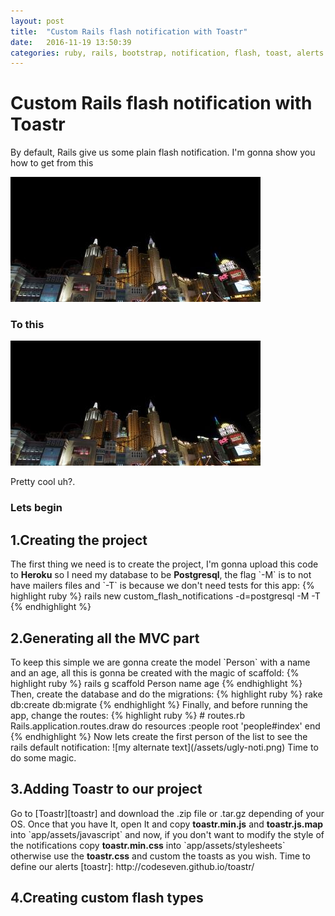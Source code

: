 ```yaml
---
layout: post
title:  "Custom Rails flash notification with Toastr"
date:   2016-11-19 13:50:39
categories: ruby, rails, bootstrap, notification, flash, toast, alerts
---
```

<h1>Custom Rails flash notification with Toastr</h1>

By default, Rails give us some plain flash notification. I'm gonna show you how to get from this

![my alternate text](/assets/test-page-image-1.jpg)

<h3>To this </h3>

![my alternate text](/assets/test-page-image-1.jpg)

Pretty cool uh?.
<h3>Lets begin</h3>

<h2>1.Creating the project</h2>
  The first thing we need is to create the project, I'm gonna upload this code to <strong>Heroku</strong> so I need
  my database to be <strong>Postgresql</strong>, the flag `-M` is to not have mailers files and `-T` is because we don't need tests for this app:
{% highlight ruby %}
rails new custom_flash_notifications -d=postgresql -M -T
{% endhighlight %}
<h2>2.Generating all the MVC part</h2>
  To keep this simple we are gonna create the model `Person` with a name and an age, all this is gonna be
  created with the magic of scaffold:
{% highlight ruby %}
rails g scaffold Person name age
{% endhighlight %}
Then, create the database and do the migrations:
{% highlight ruby %}
rake db:create db:migrate
{% endhighlight %}
Finally, and before running the app, change the routes:
{% highlight ruby %}
# routes.rb
Rails.application.routes.draw do
  resources :people
  root 'people#index'
end
{% endhighlight %}
  Now lets create the first person of the list to see the rails default notification:
  ![my alternate text](/assets/ugly-noti.png)
  Time to do some magic.
<h2>3.Adding Toastr to our project </h2>
  Go to [Toastr][toastr] and download the .zip file or .tar.gz depending of your OS. Once that you have It,
  open It and copy <strong>toastr.min.js</strong> and <strong>toastr.js.map</strong> into `app/assets/javascript`
  and now, if you don't want to modify the style of the notifications copy <strong>toastr.min.css</strong> into
  `app/assets/stylesheets` otherwise use the <strong>toastr.css</strong> and custom the toasts as you wish.
  Time to define our alerts
  [toastr]:      http://codeseven.github.io/toastr/
<h2>4.Creating custom flash types </h2>
